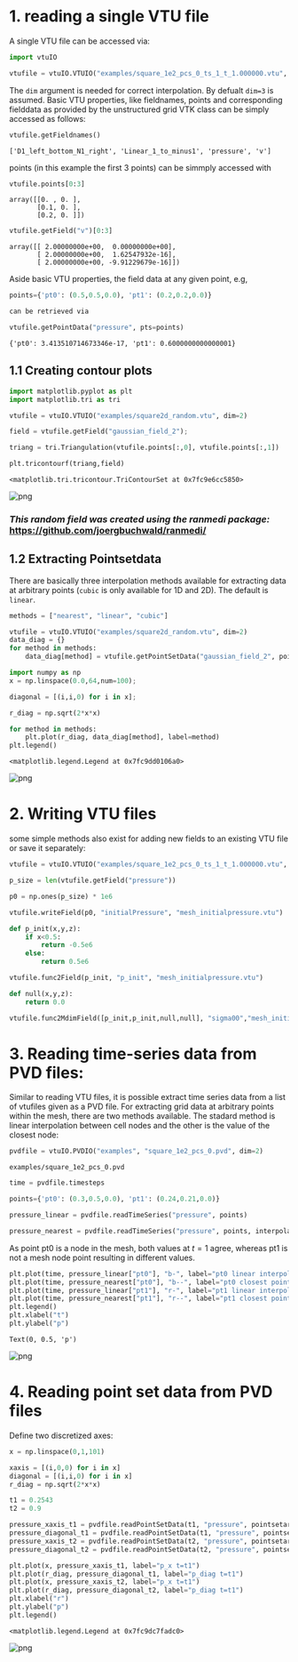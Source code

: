 # 1. reading a single VTU file

A single VTU file can be accessed via:


```python
import vtuIO
```


```python
vtufile = vtuIO.VTUIO("examples/square_1e2_pcs_0_ts_1_t_1.000000.vtu", dim=2)
```

The `dim` argument is needed for correct interpolation. By defualt `dim=3` is assumed.
Basic VTU properties, like fieldnames, points and corresponding fielddata as provided by the unstructured grid VTK class can be simply accessed as follows: 


```python
vtufile.getFieldnames()
```




    ['D1_left_bottom_N1_right', 'Linear_1_to_minus1', 'pressure', 'v']



points (in this example the first 3 points) can be simmply accessed with


```python
vtufile.points[0:3]
```




    array([[0. , 0. ],
           [0.1, 0. ],
           [0.2, 0. ]])




```python
vtufile.getField("v")[0:3]
```




    array([[ 2.00000000e+00,  0.00000000e+00],
           [ 2.00000000e+00,  1.62547932e-16],
           [ 2.00000000e+00, -9.91229679e-16]])



Aside basic VTU properties, the field data at any given point, e.g,


```python
points={'pt0': (0.5,0.5,0.0), 'pt1': (0.2,0.2,0.0)} 
```


```python
can be retrieved via
```


```python
vtufile.getPointData("pressure", pts=points)
```




    {'pt0': 3.413510714673346e-17, 'pt1': 0.6000000000000001}



## 1.1 Creating contour plots


```python
import matplotlib.pyplot as plt
import matplotlib.tri as tri
```


```python
vtufile = vtuIO.VTUIO("examples/square2d_random.vtu", dim=2)
```


```python
field = vtufile.getField("gaussian_field_2");
```


```python
triang = tri.Triangulation(vtufile.points[:,0], vtufile.points[:,1])
```


```python
plt.tricontourf(triang,field)
```




    <matplotlib.tri.tricontour.TriContourSet at 0x7fc9e6cc5850>




    
![png](output_17_1.png)
    


### _This random field was created using the ranmedi package:_ https://github.com/joergbuchwald/ranmedi/

## 1.2 Extracting Pointsetdata

There are basically three interpolation methods available for extracting data at arbitrary points (`cubic` is only available for 1D and 2D). The default is `linear`.


```python
methods = ["nearest", "linear", "cubic"]
```


```python
vtufile = vtuIO.VTUIO("examples/square2d_random.vtu", dim=2)
data_diag = {}
for method in methods:
    data_diag[method] = vtufile.getPointSetData("gaussian_field_2", pointsetarray=diagonal, interpolation_method=method)
```


```python
import numpy as np
x = np.linspace(0.0,64,num=100);
```


```python
diagonal = [(i,i,0) for i in x];
```


```python
r_diag = np.sqrt(2*x*x)
```


```python
for method in methods:
    plt.plot(r_diag, data_diag[method], label=method)
plt.legend()
```




    <matplotlib.legend.Legend at 0x7fc9dd0106a0>




    
![png](output_25_1.png)
    


# 2. Writing VTU files
some simple methods also exist for adding new fields to an existing VTU file or save it separately:


```python
vtufile = vtuIO.VTUIO("examples/square_1e2_pcs_0_ts_1_t_1.000000.vtu", dim=2)
```


```python
p_size = len(vtufile.getField("pressure"))
```


```python
p0 = np.ones(p_size) * 1e6
```


```python
vtufile.writeField(p0, "initialPressure", "mesh_initialpressure.vtu")
```


```python
def p_init(x,y,z):
    if x<0.5:
        return -0.5e6
    else:
        return 0.5e6
```


```python
vtufile.func2Field(p_init, "p_init", "mesh_initialpressure.vtu")
```


```python
def null(x,y,z):
    return 0.0
```


```python
vtufile.func2MdimField([p_init,p_init,null,null], "sigma00","mesh_initialpressure.vtu")
```

# 3. Reading time-series data from PVD files:

Similar to reading VTU files, it is possible extract time series data from a list of vtufiles given as a PVD file. For extracting grid data at arbitrary points within the mesh, there are two methods available. The stadard method is linear interpolation between cell nodes and the other is the value of the closest node:


```python
pvdfile = vtuIO.PVDIO("examples", "square_1e2_pcs_0.pvd", dim=2)
```

    examples/square_1e2_pcs_0.pvd



```python
time = pvdfile.timesteps
```


```python
points={'pt0': (0.3,0.5,0.0), 'pt1': (0.24,0.21,0.0)}
```


```python
pressure_linear = pvdfile.readTimeSeries("pressure", points)
```


```python
pressure_nearest = pvdfile.readTimeSeries("pressure", points, interpolation_method="nearest")
```

As point pt0 is a node in the mesh, both values at $t=1$ agree, whereas pt1 is not a mesh node point resulting in different values.


```python
plt.plot(time, pressure_linear["pt0"], "b-", label="pt0 linear interpolated")
plt.plot(time, pressure_nearest["pt0"], "b--", label="pt0 closest point value")
plt.plot(time, pressure_linear["pt1"], "r-", label="pt1 linear interpolated")
plt.plot(time, pressure_nearest["pt1"], "r--", label="pt1 closest point value")
plt.legend()
plt.xlabel("t")
plt.ylabel("p")
```




    Text(0, 0.5, 'p')




    
![png](output_42_1.png)
    


# 4. Reading point set data from PVD files

Define two discretized axes:


```python
x = np.linspace(0,1,101)
```


```python
xaxis = [(i,0,0) for i in x]
diagonal = [(i,i,0) for i in x]
r_diag = np.sqrt(2*x*x)
```


```python
t1 = 0.2543
t2 = 0.9
```


```python
pressure_xaxis_t1 = pvdfile.readPointSetData(t1, "pressure", pointsetarray=xaxis)
pressure_diagonal_t1 = pvdfile.readPointSetData(t1, "pressure", pointsetarray=diagonal)
pressure_xaxis_t2 = pvdfile.readPointSetData(t2, "pressure", pointsetarray=xaxis)
pressure_diagonal_t2 = pvdfile.readPointSetData(t2, "pressure", pointsetarray=diagonal)
```


```python
plt.plot(x, pressure_xaxis_t1, label="p_x t=t1")
plt.plot(r_diag, pressure_diagonal_t1, label="p_diag t=t1")
plt.plot(x, pressure_xaxis_t2, label="p_x t=t1")
plt.plot(r_diag, pressure_diagonal_t2, label="p_diag t=t1")
plt.xlabel("r")
plt.ylabel("p")
plt.legend()
```




    <matplotlib.legend.Legend at 0x7fc9dc7fadc0>




    
![png](output_48_1.png)
    



```python

```
